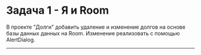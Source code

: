 # Задача 1 - Я и Room

В проекте "Долги" добавить удаление и изменение долгов на основе базы данных данных на Room. Изменение реализовать с помощью AlertDialog. 

---
